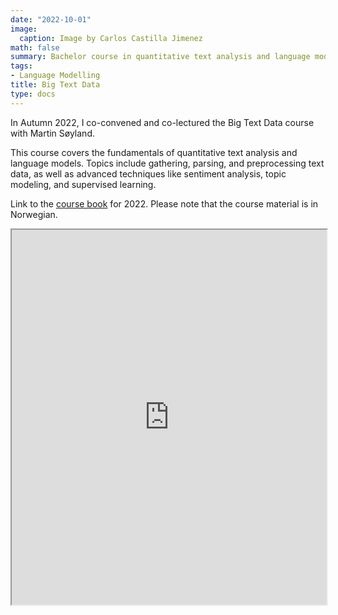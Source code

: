 ```yaml
---
date: "2022-10-01"
image:
  caption: Image by Carlos Castilla Jimenez
math: false
summary: Bachelor course in quantitative text analysis and language models.
tags:
- Language Modelling
title: Big Text Data
type: docs
---
```


In Autumn 2022, I co-convened and co-lectured the Big Text Data course with Martin Søyland. 

This course covers the fundamentals of quantitative text analysis and language models. Topics include gathering, parsing, and preprocessing text data, as well as advanced techniques like sentiment analysis, topic modeling, and supervised learning.

Link to the [course book](https://shiny.uio.no/content/1cd1d031-ddef-4e6d-855e-87e3bedc5fd8/notatbok.html#introduksjon) for 2022. Please note that the course material is in Norwegian.

<iframe width="100%" height="600" name="iframe" src="https://shiny.uio.no/content/1cd1d031-ddef-4e6d-855e-87e3bedc5fd8/notatbok.html#introduksjon"></iframe>
